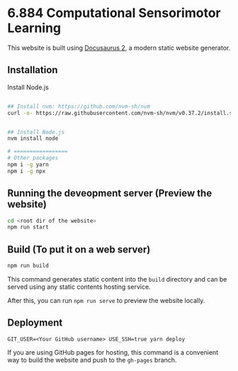 # 6.884 Computational Sensorimotor Learning

This website is built using [Docusaurus 2](https://v2.docusaurus.io/), a modern static website generator.

## Installation

Install Node.js
```bash

## Install nvm: https://github.com/nvm-sh/nvm
curl -o- https://raw.githubusercontent.com/nvm-sh/nvm/v0.37.2/install.sh | bash


## Install Node.js
nvm install node

# =================
# Other packages
npm i -g yarn
npm i -g npx
```


## Running the deveopment server (Preview the website)
```bash
cd <root dir of the website>
npm run start
```

## Build (To put it on a web server)
```bash
npm run build
```

This command generates static content into the `build` directory and can be served using any static contents hosting service.

After this, you can run `npm run serve` to preview the website locally.

## Deployment

```console
GIT_USER=<Your GitHub username> USE_SSH=true yarn deploy
```
If you are using GitHub pages for hosting, this command is a convenient way to build the website and push to the `gh-pages` branch.